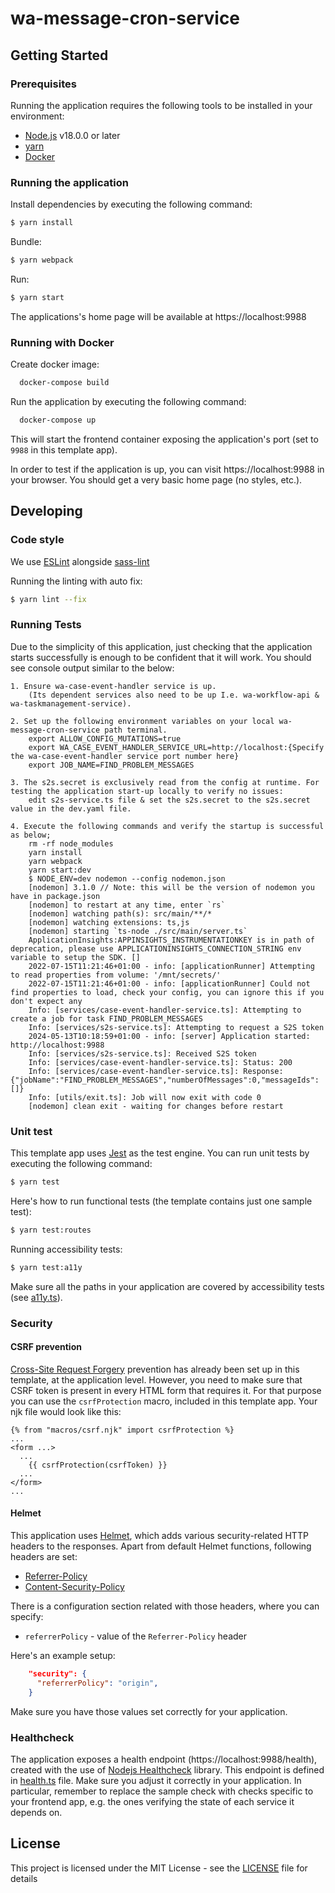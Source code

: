 # wa-message-cron-service

## Getting Started

### Prerequisites

Running the application requires the following tools to be installed in your environment:

- [Node.js](https://nodejs.org/) v18.0.0 or later
- [yarn](https://yarnpkg.com/)
- [Docker](https://www.docker.com)

### Running the application

Install dependencies by executing the following command:

```bash
$ yarn install
```

Bundle:

```bash
$ yarn webpack
```

Run:

```bash
$ yarn start
```

The applications's home page will be available at https://localhost:9988

### Running with Docker

Create docker image:

```bash
  docker-compose build
```

Run the application by executing the following command:

```bash
  docker-compose up
```

This will start the frontend container exposing the application's port
(set to `9988` in this template app).

In order to test if the application is up, you can visit https://localhost:9988 in your browser.
You should get a very basic home page (no styles, etc.).

## Developing

### Code style

We use [ESLint](https://github.com/typescript-eslint/typescript-eslint)
alongside [sass-lint](https://github.com/sasstools/sass-lint)

Running the linting with auto fix:

```bash
$ yarn lint --fix
```

### Running Tests

Due to the simplicity of this application, just checking that the application starts successfully is enough
to be confident that it will work. You should see console output similar to the below:

```
1. Ensure wa-case-event-handler service is up.
    (Its dependent services also need to be up I.e. wa-workflow-api & wa-taskmanagement-service).

2. Set up the following environment variables on your local wa-message-cron-service path terminal.
    export ALLOW_CONFIG_MUTATIONS=true
    export WA_CASE_EVENT_HANDLER_SERVICE_URL=http://localhost:{Specify the wa-case-event-handler service port number here}
    export JOB_NAME=FIND_PROBLEM_MESSAGES

3. The s2s.secret is exclusively read from the config at runtime. For testing the application start-up locally to verify no issues:
    edit s2s-service.ts file & set the s2s.secret to the s2s.secret value in the dev.yaml file.

4. Execute the following commands and verify the startup is successful as below;
    rm -rf node_modules
    yarn install
    yarn webpack
    yarn start:dev
    $ NODE_ENV=dev nodemon --config nodemon.json
    [nodemon] 3.1.0 // Note: this will be the version of nodemon you have in package.json
    [nodemon] to restart at any time, enter `rs`
    [nodemon] watching path(s): src/main/**/*
    [nodemon] watching extensions: ts,js
    [nodemon] starting `ts-node ./src/main/server.ts`
    ApplicationInsights:APPINSIGHTS_INSTRUMENTATIONKEY is in path of deprecation, please use APPLICATIONINSIGHTS_CONNECTION_STRING env variable to setup the SDK. []
    2022-07-15T11:21:46+01:00 - info: [applicationRunner] Attempting to read properties from volume: '/mnt/secrets/'
    2022-07-15T11:21:46+01:00 - info: [applicationRunner] Could not find properties to load, check your config, you can ignore this if you don't expect any
    Info: [services/case-event-handler-service.ts]: Attempting to create a job for task FIND_PROBLEM_MESSAGES
    Info: [services/s2s-service.ts]: Attempting to request a S2S token
    2024-05-13T10:18:59+01:00 - info: [server] Application started: http://localhost:9988
    Info: [services/s2s-service.ts]: Received S2S token
    Info: [services/case-event-handler-service.ts]: Status: 200
    Info: [services/case-event-handler-service.ts]: Response: {"jobName":"FIND_PROBLEM_MESSAGES","numberOfMessages":0,"messageIds":[]}
    Info: [utils/exit.ts]: Job will now exit with code 0
    [nodemon] clean exit - waiting for changes before restart

```

### Unit test

This template app uses [Jest](https://jestjs.io//) as the test engine. You can run unit tests by executing
the following command:

```bash
$ yarn test
```

Here's how to run functional tests (the template contains just one sample test):

```bash
$ yarn test:routes
```

Running accessibility tests:

```bash
$ yarn test:a11y
```

Make sure all the paths in your application are covered by accessibility tests (see [a11y.ts](src/test/a11y/a11y.ts)).

### Security

#### CSRF prevention

[Cross-Site Request Forgery](https://github.com/pillarjs/understanding-csrf) prevention has already been
set up in this template, at the application level. However, you need to make sure that CSRF token
is present in every HTML form that requires it. For that purpose you can use the `csrfProtection` macro,
included in this template app. Your njk file would look like this:

```
{% from "macros/csrf.njk" import csrfProtection %}
...
<form ...>
  ...
    {{ csrfProtection(csrfToken) }}
  ...
</form>
...
```

#### Helmet

This application uses [Helmet](https://helmetjs.github.io/), which adds various security-related HTTP headers
to the responses. Apart from default Helmet functions, following headers are set:

- [Referrer-Policy](https://helmetjs.github.io/docs/referrer-policy/)
- [Content-Security-Policy](https://helmetjs.github.io/docs/csp/)

There is a configuration section related with those headers, where you can specify:

- `referrerPolicy` - value of the `Referrer-Policy` header

Here's an example setup:

```json
    "security": {
      "referrerPolicy": "origin",
    }
```

Make sure you have those values set correctly for your application.

### Healthcheck

The application exposes a health endpoint (https://localhost:9988/health), created with the use of
[Nodejs Healthcheck](https://github.com/hmcts/nodejs-healthcheck) library. This endpoint is defined
in [health.ts](src/main/routes/health.ts) file. Make sure you adjust it correctly in your application.
In particular, remember to replace the sample check with checks specific to your frontend app,
e.g. the ones verifying the state of each service it depends on.

## License

This project is licensed under the MIT License - see the [LICENSE](LICENSE) file for details

